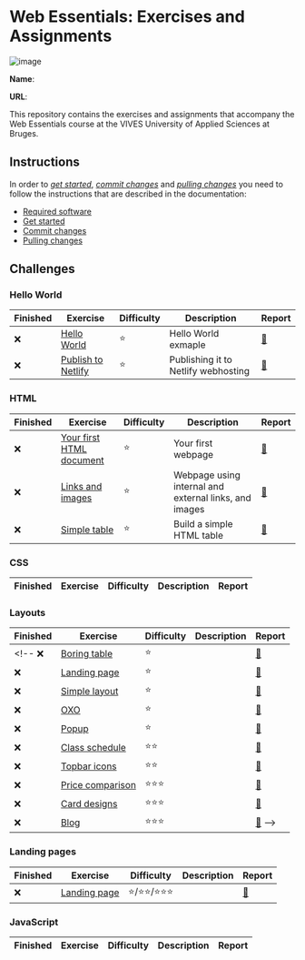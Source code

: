 # Web Essentials: Exercises and Assignments

![image](../../workflows/Linter/badge.svg)

**Name**: <!-- TODO: fill in your full name here, firstname and lastname -->

**URL**: <!-- TODO: paste the full netlify URL to the solution of this exercise  -->

This repository contains the exercises and assignments that accompany the Web Essentials course at the VIVES University of Applied Sciences at Bruges.

## Instructions

In order to *[get started](./docs/get-started.md)*, *[commit changes](./docs/commit-changes.md)* and *[pulling changes](./docs/pull-changes.md)* you need to follow the instructions that are described in the documentation:

* [Required software](./docs/software.md)
* [Get started](./docs/get-started.md)
* [Commit changes](./docs/commit-changes.md)
* [Pulling changes](./docs/pull-changes.md)

## Challenges

### Hello World

Finished | Exercise | Difficulty | Description | Report
---------|----------|---------|---------|---------
:x: | [Hello World](01-hello-world/hello-world/README.md) | :star: | Hello World exmaple | [:memo:](01-hello-world/hello-world/REPORT.md)
:x: | [Publish to Netlify](01-hello-world/publish-to-netlify/README.md) | :star: | Publishing it to Netlify webhosting | [:memo:](01-hello-world/publish-to-netlify/REPORT.md)

### HTML

Finished | Exercise | Difficulty | Description | Report
---------|----------|---------|---------|---------
:x: | [Your first HTML document](02-html/first-html-document/README.md) | :star: | Your first webpage | [:memo:](02-html/first-html-document/REPORT.md)
:x: | [Links and images](02-html/links-and-images/README.md) | :star: | Webpage using internal and external links, and images| [:memo:](02-html/links-and-images/REPORT.md)
:x: | [Simple table](02-html/simple-table/README.md) | :star: | Build a simple HTML table | [:memo:](02-html/simple-table/REPORT.md)

### CSS

Finished | Exercise | Difficulty | Description | Report
---------|----------|---------|---------|---------

### Layouts

Finished | Exercise | Difficulty | Description | Report
---------|----------|---------|---------|---------
<!-- :x: | [Boring table](04-layouts/simple-table/README.md) | :star: | | [:memo:](04-layouts/simple-table/REPORT.md)
:x: | [Landing page](04-layouts/landing-page/README.md) | :star: | | [:memo:](04-layouts/landing-page/REPORT.md)
:x: | [Simple layout](04-layouts/simple-layout/README.md) | :star: | | [:memo:](04-layouts/simple-layout/REPORT.md)
:x: | [OXO](04-layouts/oxo-grid/README.md) | :star: | | [:memo:](04-layouts/oxo-grid/REPORT.md)
:x: | [Popup](04-layouts/popup/README.md) | :star: | | [:memo:](04-layouts/popup/REPORT.md)
:x: | [Class schedule](04-layouts/schedule/README.md) | :star::star: | | [:memo:](04-layouts/schedule/REPORT.md)
:x: | [Topbar icons](04-layouts/topbar-icons/README.md) | :star::star: | | [:memo:](04-layouts/topbar-icons/REPORT.md)
:x: | [Price comparison](04-layouts/price-comparison/README.md) | :star::star::star: | | [:memo:](04-layouts/price-comparison/REPORT.md)
:x: | [Card designs](04-layouts/card-designs/README.md) | ️️️️️️:star::star::star: | | [:memo:](04-layouts/card-designs/REPORT.md)
:x: | [Blog](04-layouts/blog/README.md) | ️️️️️️:star::star::star: | | [:memo:](04-layouts/blog/REPORT.md) -->

<!-- :x: | [Login form](02-html-and-css/loginform/README.md) | :star::star: -->
<!-- :x: | [Calculator](02-html-and-css/calculator/README.md) | :star::star: -->
<!-- :x: | @fontface | :star::star: -->

### Landing pages

Finished | Exercise | Difficulty | Description | Report
---------|----------|---------|--------|---------
:x: | [Landing page](05-landing-page/README.md) | :star:/:star::star:/:star::star::star: | | [:memo:](03landing-page/REPORT.md)

### JavaScript

Finished | Exercise | Difficulty | Description | Report
---------|----------|---------|--------|---------
